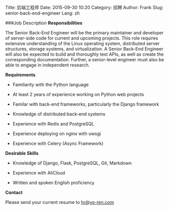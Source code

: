Title: 后端工程师
Date: 2015-09-30 10:20
Category: 招聘
Author: Frank
Slug: senior-back-end-engineer
Lang: zh

###Job Description
**Responsibilities**

The Senior Back-End Engineer will be the primary maintainer and developer of server-side code for current and upcoming projects. This role requires extensive understanding of the Linux operating system, distributed server structures, storage systems, and virtualization. A Senior Back-End Engineer will also be expected to build and thoroughly test APIs, as well as create the corresponding documentation. Further, a senior-level engineer must also be able to engage in independent research.

**Requirements**

- Familiarity with the Python language

- At least 2 years of experience working on Python web projects

- Familar with back-end frameworks, particularly the Django framework

- Knowledge of distributed back-end systems

- Experience with Redis and PostgreSQL

- Experience deploying on nginx with uwsgi

- Experience with Celery (Async Framework)

**Desirable Skills**

- Knowledge of Django, Flask, PostgreSQL, Git, Markdown

- Experience with AliCloud

- Written and spoken English proficiency

**Contact**

Please send your current resume to [hr@yo-ren.com](mailto:hr@yo-ren.com)
